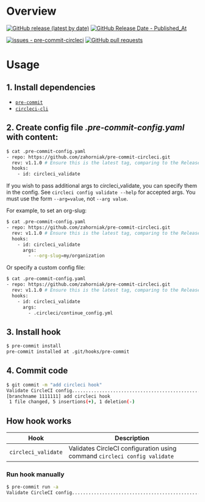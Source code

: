 # Overview
[![GitHub release (latest by date)](https://img.shields.io/github/v/release/zahorniak/pre-commit-circleci?label=latest%20release)](https://github.com/zahorniak/pre-commit-circleci/releases/)
[![GitHub Release Date - Published_At](https://img.shields.io/github/release-date/zahorniak/pre-commit-circleci)](https://github.com/zahorniak/pre-commit-circleci/releases/)

[![issues - pre-commit-circleci](https://img.shields.io/github/issues/zahorniak/pre-commit-circleci)](https://github.com/zahorniak/pre-commit-circleci/issues)
[![GitHub pull requests](https://img.shields.io/github/issues-pr/zahorniak/pre-commit-circleci)](https://github.com/zahorniak/pre-commit-circleci/pulls)

# Usage
## 1. Install dependencies
* [`pre-commit`](https://pre-commit.com/#install)
* [`circleci-cli`](https://circleci.com/docs/2.0/local-cli/#installation)

## 2. Create config file ***.pre-commit-config.yaml*** with content:
```bash
$ cat .pre-commit-config.yaml
- repo: https://github.com/zahorniak/pre-commit-circleci.git
  rev: v1.1.0 # Ensure this is the latest tag, comparing to the Releases tab
  hooks:
    - id: circleci_validate
```

If you wish to pass additional args to circleci_validate, you can specify
them in the config. See `circleci config validate --help` for accepted args.
You must use the form `--arg=value`, not `--arg value`.

For example, to set an org-slug:
```bash
$ cat .pre-commit-config.yaml
- repo: https://github.com/zahorniak/pre-commit-circleci.git
  rev: v1.1.0 # Ensure this is the latest tag, comparing to the Releases tab
  hooks:
    - id: circleci_validate
      args:
        - --org-slug=my/organization
```

Or specify a custom config file:
```bash
$ cat .pre-commit-config.yaml
- repo: https://github.com/zahorniak/pre-commit-circleci.git
  rev: v1.1.0 # Ensure this is the latest tag, comparing to the Releases tab
  hooks:
    - id: circleci_validate
      args:
        - .circleci/continue_config.yml
```

## 3. Install hook
```bash
$ pre-commit install
pre-commit installed at .git/hooks/pre-commit
```

## 4. Commit code
```bash
$ git commit -m "add circleci hook"
Validate CircleCI config.................................................Passed
[branchname 1111111] add circleci hook
 1 file changed, 5 insertions(+), 1 deletion(-)
 ```

## How hook works
|   Hook    |   Description    |
|  ---  |  ---  |
|   `circleci_validate`    |   Validates CircleCI configuration using command `circleci config validate`    |



### Run hook manually
```bash
$ pre-commit run -a
Validate CircleCI config.................................................Passed
```
